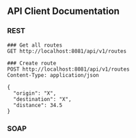 ## API Client Documentation

### REST 

```
### Get all routes
GET http://localhost:8081/api/v1/routes

### Create route
POST http://localhost:8081/api/v1/routes
Content-Type: application/json

{
  "origin": "X",
  "destination": "X",
  "distance": 34.5
}

```

### SOAP

